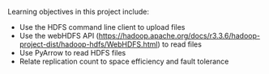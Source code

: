 Learning objectives in this project include:
* Use the HDFS command line client to upload files
* Use the webHDFS API (https://hadoop.apache.org/docs/r3.3.6/hadoop-project-dist/hadoop-hdfs/WebHDFS.html) to read files
* Use PyArrow to read HDFS files
* Relate replication count to space efficiency and fault tolerance

